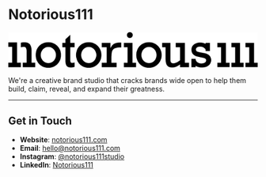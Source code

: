 # Notorious111

![Notorious111 Logo](notorious_111_type_k_layered.png)

We're a creative brand studio that cracks brands wide open to help them build, claim, reveal, and expand their greatness.

---

## Get in Touch

- **Website**: [notorious111.com](https://notorious111.com)
- **Email**: hello@notorious111.com
- **Instagram**: [@notorious111studio](https://www.instagram.com/notorious111studio) 
- **LinkedIn**: [Notorious111](https://www.linkedin.com/company/notorious111studio)
